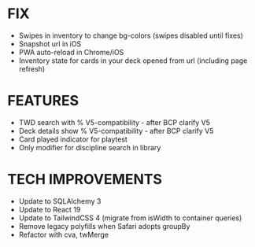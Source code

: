 # FIX
- Swipes in inventory to change bg-colors (swipes disabled until fixes)
- Snapshot url in iOS
- PWA auto-reload in Chrome/iOS
- Inventory state for cards in your deck opened from url (including page refresh)

# FEATURES
- TWD search with % V5-compatibility - after BCP clarify V5
- Deck details show % V5-compatibility - after BCP clarify V5
- Card played indicator for playtest
- Only modifier for discipline search in library

# TECH IMPROVEMENTS
- Update to SQLAlchemy 3
- Update to React 19
- Update to TailwindCSS 4 (migrate from isWidth to container queries)
- Remove legacy polyfills when Safari adopts groupBy
- Refactor with cva, twMerge
